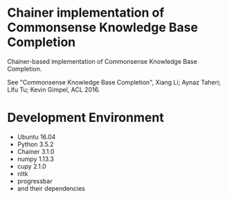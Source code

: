 # Chainer implementation of Commonsense Knowledge Base Completion

Chainer-based implementation of Commonsense Knowledge Base Completion.

See "Commonsense Knowledge Base Completion", Xiang Li; Aynaz Taheri; Lifu Tu; Kevin Gimpel, ACL 2016.

# Development Environment

* Ubuntu 16.04
* Python 3.5.2
* Chainer 3.1.0
* numpy 1.13.3
* cupy 2.1.0
* nltk
* progressbar
* and their dependencies
